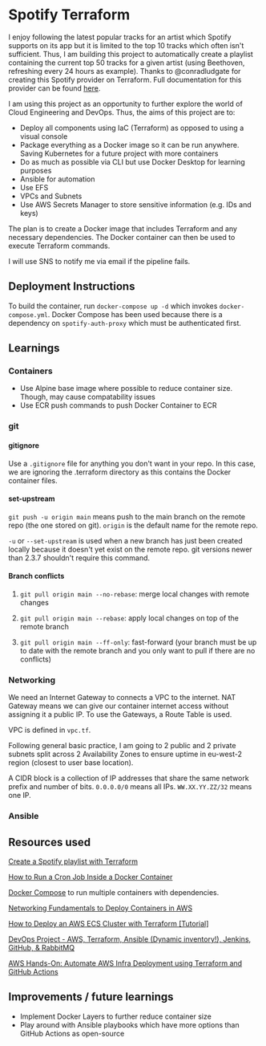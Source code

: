 # Spotify Terraform

I enjoy following the latest popular tracks for an artist which Spotify supports on its app but it is limited to the top 10 tracks which often isn't sufficient. Thus, I am building this project to automatically create a playlist containing the current top 50 tracks for a given artist (using Beethoven, refreshing every 24 hours as example). Thanks to @conradludgate for creating this Spotify provider on Terraform. Full documentation for this provider can be found [here](https://registry.terraform.io/providers/conradludgate/spotify/latest/docs).

I am using this project as an opportunity to further explore the world of Cloud Engineering and DevOps. Thus, the aims of this project are to:
- Deploy all components using IaC (Terraform) as opposed to using a visual console
- Package everything as a Docker image so it can be run anywhere. Saving Kubernetes for a future project with more containers
- Do as much as possible via CLI but use Docker Desktop for learning purposes
- Ansible for automation
- Use EFS
- VPCs and Subnets
- Use AWS Secrets Manager to store sensitive information (e.g. IDs and keys)


The plan is to create a Docker image that includes Terraform and any necessary dependencies. The Docker container can then be used to execute Terraform commands.

I will use SNS to notify me via email if the pipeline fails.

## Deployment Instructions

To build the container, run `docker-compose up -d` which invokes `docker-compose.yml`. Docker Compose has been used because there is a dependency on `spotify-auth-proxy` which must be authenticated first.

## Learnings

### Containers
- Use Alpine base image where possible to reduce container size. Though, may cause compatability issues
- Use ECR push commands to push Docker Container to ECR

### git

#### gitignore
Use a `.gitignore` file for anything you don't want in your repo. In this case, we are ignoring the .terraform directory as this contains the Docker container files.

#### set-upstream
`git push -u origin main` means push to the main branch on the remote repo (the one stored on git). `origin` is the default name for the remote repo.

`-u` or `--set-upstream` is used when a new branch has just been created locally because it doesn't yet exist on the remote repo. git versions newer than 2.3.7 shouldn't require this command.

#### Branch conflicts

1. `git pull origin main --no-rebase`: merge local changes with remote changes

2. `git pull origin main --rebase`: apply local changes on top of the remote branch

3. `git pull origin main --ff-only`: fast-forward (your branch must be up to date with the remote branch and you only want to pull if there are no conflicts)

### Networking
We need an Internet Gateway to connects a VPC to the internet.
NAT Gateway means we can give our container internet access without assigning it a public IP.
To use the Gateways, a Route Table is used.

VPC is defined in `vpc.tf`.

Following general basic practice, I am going to 2 public and 2 private subnets split across 2 Availability Zones to ensure uptime in eu-west-2 region (closest to user base location).

A CIDR block is a collection of IP addresses that share the same network prefix and number of bits. `0.0.0.0/0` means all IPs. `WW.XX.YY.ZZ/32` means one IP.

### Ansible

## Resources used
[Create a Spotify playlist with Terraform](https://developer.hashicorp.com/terraform/tutorials/community-providers/spotify-playlist)

[How to Run a Cron Job Inside a Docker Container](https://www.youtube.com/watch?v=hBZmAB5GxVg)

[Docker Compose](https://docs.docker.com/compose/) to run multiple containers with dependencies.

[Networking Fundamentals to Deploy Containers in AWS](https://www.youtube.com/watch?v=UQtNuzF1_Dc)

[How to Deploy an AWS ECS Cluster with Terraform [Tutorial]](https://spacelift.io/blog/terraform-ecs)

[DevOps Project - AWS, Terraform, Ansible (Dynamic inventory!), Jenkins, GitHub, & RabbitMQ](https://www.youtube.com/watch?v=SmgS-kyhadI)

[AWS Hands-On: Automate AWS Infra Deployment using Terraform and GitHub Actions](https://www.youtube.com/watch?v=scecLqTeP3k)

## Improvements / future learnings
- Implement Docker Layers to further reduce container size
- Play around with Ansible playbooks which have more options than GitHub Actions as open-source